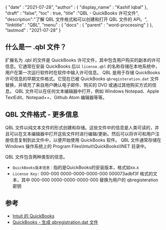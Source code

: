 {
  "date" : "2021-07-28",
  "author" : {
    "display_name" : "Kashif Iqbal"
},
  "draft" : "false",
  "toc" : true,
  "title" :"QBL - QuickBooks 许可文件",
  "description":"了解 QBL 文件格式和可以创建和打开 QBL 文件的 API。",
  "linktitle" : "QBL",
  "menu" : {
    "docs" : {
      "parent" : "word-processing"
}
},
  "lastmod" : "2021-07-28"
}

## 什么是一 .qbl 文件？

扩展名为 .qbl 的文件是 QuickBooks 许可文件，其中包含用户购买的副本的许可信息。它通常在安装 QuickBooks 后以 `license.qbl` 的名称存储在本地系统中，用户在第一次运行软件时在软件中输入许可信息。 QBL 是用于存储 QuickBooks 许可信息的早期文件格式。它现在已被 QuickBooks `qbregisteration.dat` 文件替换，并填充了来自用户确认电子邮件、购买的 DVD 或通过其他购买方式的信息。 QBL 文件可以在任何文本编辑器中打开，例如 Windows Notepad、Apple TextEdit、Notepad++、Github Atom 编辑器等等。

## QBL 文件格式 - 更多信息

QBL 文件以纯文本文件的形式创建和存储。这些文件中的信息是人类可读的，并且可以在文本编辑器中打开这些文件时进行编辑/更新。然后可以将许可和用户注册信息复制到此文件中，以便开始使用 QuickBooks 软件。 QBL 文件通常存储在 Windows 操作系统上的 Program Files\Intuit\QuickBooks\INET 目录中。

QBL 文件包含两种类型的信息。

* `QuickBooks版本信息：`指的是QuickBooks的安装版本，格式如xx.x
* `License Key:` 000-000 0000-0000-0000-000 000073adbf3f 格式的文本，其中 000-000 0000-0000-0000-000 替换为用户的 qbregisteration 密钥

## 参考

* [Intuit 的 QuickBooks](https://quickbooks.intuit.com/)
* [QuickBooks - 生成 qbregistration.dat 文件](https://quickbooks.intuit.com/learn-support/en-us/help-article/license-information/create-create-qbregistration-dat-file/L7S5BwSst_US_en_US)

